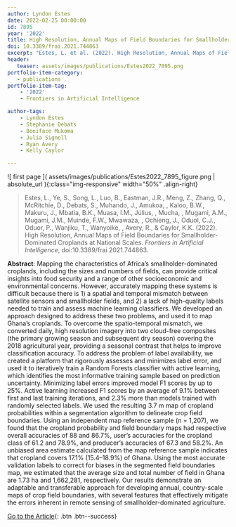 ```yaml
---
author: Lyndon Estes
date: 2022-02-25 00:00:00
id: 7895
year: '2022'
title: High Resolution, Annual Maps of Field Boundaries for Smallholder-Dominated Croplands at National Scales
doi: 10.3389/frai.2021.744863
excerpt: "Estes, L. et al. (2022). High Resolution, Annual Maps of Field Boundaries for Smallholder-Dominated Croplands at National Scales. _Frontiers in Artificial Intelligence_, doi:10.3389/frai.2021.744863."
header:
   teaser: assets/images/publications/Estes2022_7895.png
portfolio-item-category:
   - publications
portfolio-item-tag:
    - '2022'
    - Frontiers in Artificial Intelligence

author-tags:
    - Lyndon Estes
    - Stephanie Debats
    - Boniface Mukoma
    - Julia Signell
    - Ryan Avery
    - Kelly Caylor

---
```


![ first page ]( assets/images/publications/Estes2022_7895_figure.png | absolute_url ){:class="img-responsive" width="50%" .align-right}

> Estes, L., Ye, S., Song, L., Luo, B., Eastman, J.R., Meng, Z., Zhang, Q., McRitchie, D., Debats, S., Muhando, J., Amukoa, , Kaloo, B.W., Makuru, J., Mbatia, B.K., Muasa, I.M., Július, , Mucha, , Mugami, A.M., Mugami, J.M., Muinde, F.W., Mwawaza, , Ochieng, J., Oduol, C.J., Oduor, P., Wanjiku, T., Wanyoike, , Avery, R., & Caylor, K.K. (2022). High Resolution, Annual Maps of Field Boundaries for Smallholder-Dominated Croplands at National Scales. _Frontiers in Artificial Intelligence_, doi:10.3389/frai.2021.744863.

**Abstract**: Mapping the characteristics of Africa’s smallholder-dominated croplands, including the sizes and numbers of fields, can provide critical insights into food security and a range of other socioeconomic and environmental concerns. However, accurately mapping these systems is difficult because there is 1) a spatial and temporal mismatch between satellite sensors and smallholder fields, and 2) a lack of high-quality labels needed to train and assess machine learning classifiers. We developed an approach designed to address these two problems, and used it to map Ghana’s croplands. To overcome the spatio-temporal mismatch, we converted daily, high resolution imagery into two cloud-free composites (the primary growing season and subsequent dry season) covering the 2018 agricultural year, providing a seasonal contrast that helps to improve classification accuracy. To address the problem of label availability, we created a platform that rigorously assesses and minimizes label error, and used it to iteratively train a Random Forests classifier with active learning, which identifies the most informative training sample based on prediction uncertainty. Minimizing label errors improved model F1 scores by up to 25%. Active learning increased F1 scores by an average of 9.1% between first and last training iterations, and 2.3% more than models trained with randomly selected labels. We used the resulting 3.7 m map of cropland probabilities within a segmentation algorithm to delineate crop field boundaries. Using an independent map reference sample (n = 1,207), we found that the cropland probability and field boundary maps had respective overall accuracies of 88 and 86.7%, user’s accuracies for the cropland class of 61.2 and 78.9%, and producer’s accuracies of 67.3 and 58.2%. An unbiased area estimate calculated from the map reference sample indicates that cropland covers 17.1% (15.4–18.9%) of Ghana. Using the most accurate validation labels to correct for biases in the segmented field boundaries map, we estimated that the average size and total number of field in Ghana are 1.73 ha and 1,662,281, respectively. Our results demonstrate an adaptable and transferable approach for developing annual, country-scale maps of crop field boundaries, with several features that effectively mitigate the errors inherent in remote sensing of smallholder-dominated agriculture.

[Go to the Article](https://www.doi.org/10.3389/frai.2021.744863){: .btn .btn--success}